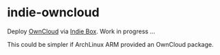 indie-owncloud
==============

Deploy [OwnCloud](http://owncloud.org/) via [Indie Box](http://indieboxproject.org/). Work in progress ...

This could be simpler if ArchLinux ARM provided an OwnCloud package.
